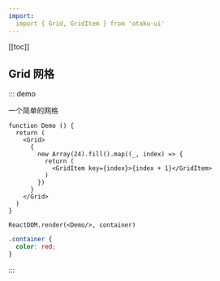 ```yaml
---
import:
  import { Grid, GridItem } from 'otaku-ui'
---
```


[[toc]]

## Grid 网格

::: demo

一个简单的网格

```tsx
function Demo () {
  return (
    <Grid>
      {
        new Array(24).fill().map((_, index) => {
          return (
            <GridItem key={index}>{index + 1}</GridItem>
          )
        })
      }
    </Grid>
  )
}

ReactDOM.render(<Demo/>, container)
```

```css
.container {
  color: red;
}
```
:::
